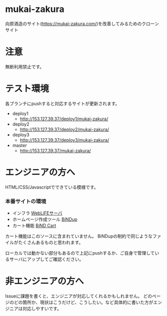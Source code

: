 # mukai-zakura
向原酒造のサイト(https://mukai-zakura.com/)を改善してみるためのクローンサイト

# 注意
無断利用禁止です。

# テスト環境
各ブランチにpushすると対応するサイトが更新されます。

- deploy1
  - http://153.127.39.37/deploy1/mukai-zakura/
- deploy2
  - http://153.127.39.37/deploy2/mukai-zakura/
- deploy3
  - http://153.127.39.37/deploy3/mukai-zakura/
- master
  - http://153.127.39.37/mukai-zakura/

# エンジニアの方へ
HTML/CSS/Javascriptでできている模様です。

### 本番サイトの環境
- インフラ [WebLiFEサーバ](http://www.digitalstage.jp/weblife/)
- ホームページ作成ツール [BiNDup](https://bindup.jp/)
- カート機能 [BiND Cart](https://bindcart.com/)

カート機能はこのソースに含まれていません。
BiNDupの制約で同じようなファイルがたくさんあるものと思われます。

ローカルでは動かない部分もあるので上記にpushするか、ご自身で管理しているサーバにアップしてご確認ください。

# 非エンジニアの方へ
Issueに課題を書くと、エンジニアが対応してくれるかもしれません。
どのページのどの箇所か、現状はこうだけど、こうしたい。など具体的に書いた方がエンジニアは対応しやすいです。
